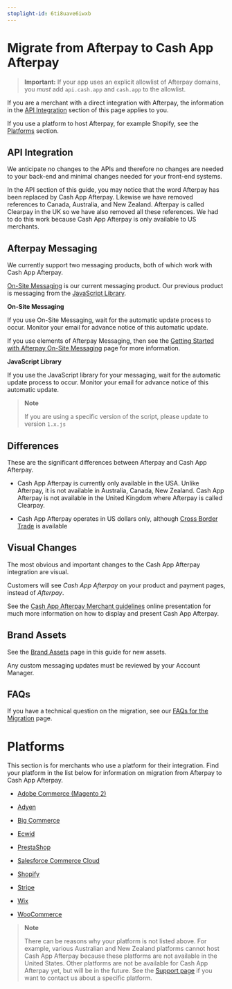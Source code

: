 ```yaml
---
stoplight-id: 6ti8uave6iwxb
---
```


# Migrate from Afterpay to Cash App Afterpay

<!-- theme: warning -->
> **Important:** If your app uses an explicit allowlist of Afterpay domains, you *must* add `api.cash.app` and `cash.app` to the allowlist. 
>

If you are a merchant with a direct integration with Afterpay, the information in the [API Integration](#api-integration) section of this page applies to you. 

If you use a platform to host Afterpay, for example Shopify, see the [Platforms](#platforms) section.

## API Integration

We anticipate no changes to the APIs and therefore no changes are needed to your back-end and minimal changes needed for your front-end systems. 

In the API section of this guide, you may notice that the word Afterpay has been replaced by Cash App Afterpay. Likewise we have removed references to Canada, Australia, and New Zealand. Afterpay is called Clearpay in the UK so we have also removed all these references. We had to do this work because Cash App Afterpay is only available to US merchants.

## Afterpay Messaging

We currently support two messaging products, both of which work with Cash App Afterpay.

[On-Site Messaging](../AFTERPAY-MESSAGING/Getting-Started-with-Afterpay-On-Site-Messaging.md) is our current messaging product. Our previous product is messaging from the [JavaScript Library](../AFTERPAY-MESSAGING/JavaScript-Library.md).

**On-Site Messaging**

If you use On-Site Messaging, wait for the automatic update process to occur. Monitor your email for advance notice of this automatic update.

If you use elements of Afterpay Messaging, then see the [Getting Started with Afterpay On-Site Messaging](../AFTERPAY-MESSAGING/Getting-Started-with-Afterpay-On-Site-Messaging.md) page for more information.

**JavaScript Library**

If you use the JavaScript library for your messaging, wait for the automatic update process to occur. Monitor your email for advance notice of this automatic update.

<!-- theme: info -->
> **Note**
>
> If you are using a specific version of the script, please update to version `1.x.js`

## Differences

These are the significant differences between Afterpay and Cash App Afterpay.

* Cash App Afterpay is currently only available in the USA. Unlike Afterpay, it is not available in Australia, Canada, New Zealand. Cash App Afterpay is not available in the United Kingdom where Afterpay is called Clearpay.

* Cash App Afterpay operates in US dollars only, although [Cross Border Trade](../WELCOME/caa-cross-border-trade.md) is available

## Visual Changes

The most obvious and important changes to the Cash App Afterpay integration are visual.

Customers will see *Cash App Afterpay* on your product and payment pages, instead of *Afterpay*.

See the [Cash App Afterpay Merchant guidelines](https://www.figma.com/deck/yC8BbsBfhxkSnxrw8VtYna/Cash-App-Afterpay-%E2%80%93-Merch[…]kF1jqQt-1&scaling=min-zoom&content-scaling=fixed&page-id=0%3A1) online presentation for much more information on how to display and present Cash App Afterpay. 

## Brand Assets

See the [Brand Assets](../MARKETING/Brand-Assets.md) page in this guide for new assets.

Any custom messaging updates must be reviewed by your Account Manager.

## FAQs

If you have a technical question on the migration, see our [FAQs for the Migration](faq-migration.md) page.

# Platforms

This section is for merchants who use a platform for their integration. Find your platform in the list below for information on migration from Afterpay to Cash App Afterpay.

* [Adobe Commerce (Magento 2)](adobe-commerce-migration.md)

* [Adyen](adyen-migration.md)

* [Big Commerce](big-commerce-migration.md)

* [Ecwid](ecwid-migration.md)

* [PrestaShop](prestashop-migration.md)

* [Salesforce Commerce Cloud](salesforce-cc-migration.md)

* [Shopify](shopify-migration.md)

* [Stripe](stripe-migration.md)

* [Wix](wix-migration.md)

* [WooCommerce](woocommerce-migration.md)

<!-- theme: info -->
> **Note**
>
> There can be reasons why your platform is not listed above. For example, various Australian and New Zealand platforms cannot host Cash App Afterpay because these platforms are not available in the United States. Other platforms are not be available for Cash App Afterpay yet, but will be in the future. See the [Support page](../FAQS-AND-SUPPORT/caa-support.md) if you want to contact us about a specific platform.